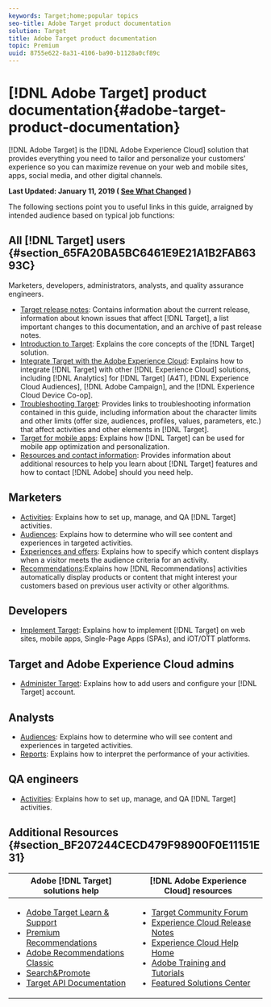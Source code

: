 ```yaml
---
keywords: Target;home;popular topics
seo-title: Adobe Target product documentation
solution: Target
title: Adobe Target product documentation
topic: Premium
uuid: 8755e622-8a31-4106-ba90-b1128a0cf89c
---
```


# [!DNL Adobe Target] product documentation{#adobe-target-product-documentation}

 [!DNL Adobe Target] is the [!DNL Adobe Experience Cloud] solution that provides everything you need to tailor and personalize your customers' experience so you can maximize revenue on your web and mobile sites, apps, social media, and other digital channels.

**Last Updated: January 11, 2019 ( [See What Changed](r-release-notes/doc-change.md) )**

The following sections point you to useful links in this guide, arraigned by intended audience based on typical job functions:

## All [!DNL Target] users {#section_65FA20BA5BC6461E9E21A1B2FAB6393C}

Marketers, developers, administrators, analysts, and quality assurance engineers.

- [Target release notes](r-release-notes/release-notes.md): Contains information about the current release, information about known issues that affect [!DNL Target], a list important changes to this documentation, and an archive of past release notes.
- [Introduction to Target](c-intro/c-intro.md): Explains the core concepts of the [!DNL Target] solution.
- [Integrate Target with the Adobe Experience Cloud](c-integrating-target-with-mac/c-integrating-target-with-mac.md): Explains how to integrate [!DNL Target] with other [!DNL Experience Cloud] solutions, including [!DNL Analytics] for [!DNL Target] (A4T), [!DNL Experience Cloud Audiences], [!DNL Adobe Campaign], and the [!DNL Experience Cloud Device Co-op].
- [Troubleshooting Target](r-troubleshooting-target/troubleshooting-target.md): Provides links to troubleshooting information contained in this guide, including information about the character limits and other limits (offer size, audiences, profiles, values, parameters, etc.) that affect activities and other elements in [!DNL Target].
- [Target for mobile apps](c-target-mobile-app/target-mobile-app.md): Explains how [!DNL Target] can be used for mobile app optimization and personalization.
- [Resources and contact information](cmp-resources-and-contact-information.md): Provides information about additional resources to help you learn about [!DNL Target] features and how to contact [!DNL Adobe] should you need help.

## Marketers

- [Activities](c-activities/activities.md): Explains how to set up, manage, and QA [!DNL Target] activities.
- [Audiences](c-target/c-target.md): Explains how to determine who will see content and experiences in targeted activities.
- [Experiences and offers](c-experiences/experiences.md): Explains how to specify which content displays when a visitor meets the audience criteria for an activity.
- [Recommendations](c-recommendations/recommendations.md):Explains how [!DNL Recommendations] activities automatically display products or content that might interest your customers based on previous user activity or other algorithms.

## Developers

- [Implement Target](c-implementing-target/implementing-target.md): Explains how to implement [!DNL Target] on web sites, mobile apps, Single-Page Apps (SPAs), and iOT/OTT platforms.

## Target and Adobe Experience Cloud admins

- [Administer Target](administrating-target/administrating-target.md): Explains how to add users and configure your [!DNL Target] account.

## Analysts

- [Audiences](c-target/c-target.md): Explains how to determine who will see content and experiences in targeted activities.
- [Reports](c-reports/c-reports.md): Explains how to interpret the performance of your activities.

## QA engineers

- [Activities](c-activities/activities.md): Explains how to set up, manage, and QA [!DNL Target] activities.

## Additional Resources {#section_BF207244CECD479F98900F0E11151E31}

| Adobe [!DNL Target] solutions help | [!DNL Adobe Experience Cloud] resources |
|--- |--- |
|<ul><li>[Adobe Target Learn & Support](https://helpx.adobe.com/support/target.html)</li><li>[Premium Recommendations](c-recommendations/recommendations.md)</li><li>[Adobe Recommendations Classic](assets/adobe-recommendations-classic.pdf)</li><li>[Search&Promote](https://marketing.adobe.com/resources/help/en_US/snp/)</li><li>[Target API Documentation](c-implementing-target/c-api-and-sdk-overview/api-and-sdk-overview.md)</li></ul>|<ul><li>[Target Community Forum](https://forums.adobe.com/community/experience-cloud/marketing-cloud/target)</li><li>[Experience Cloud Release Notes](https://marketing.adobe.com/resources/help/en_US/whatsnew/)</li><li>[Experience Cloud Help Home](https://marketing.adobe.com/resources/help/en_US/home/)</li><li>[Adobe Training and Tutorials](https://helpx.adobe.com/learning.html?promoid=KAUDK)</li><li>[Featured Solutions Center](https://www.omniture.com/en/products/online_business_optimization)</li></ul>||
